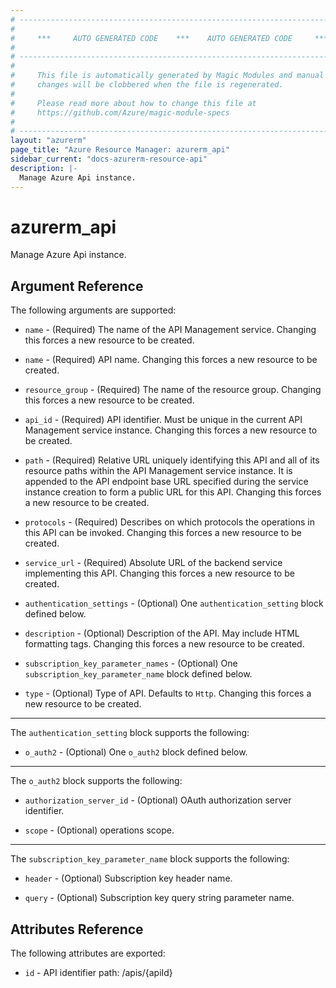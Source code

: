 ```yaml
---
# ----------------------------------------------------------------------------
#
#     ***     AUTO GENERATED CODE    ***    AUTO GENERATED CODE     ***
#
# ----------------------------------------------------------------------------
#
#     This file is automatically generated by Magic Modules and manual
#     changes will be clobbered when the file is regenerated.
#
#     Please read more about how to change this file at
#     https://github.com/Azure/magic-module-specs
#
# ----------------------------------------------------------------------------
layout: "azurerm"
page_title: "Azure Resource Manager: azurerm_api"
sidebar_current: "docs-azurerm-resource-api"
description: |-
  Manage Azure Api instance.
---
```


# azurerm_api

Manage Azure Api instance.


## Argument Reference

The following arguments are supported:

* `name` - (Required) The name of the API Management service. Changing this forces a new resource to be created.

* `name` - (Required) API name. Changing this forces a new resource to be created.

* `resource_group` - (Required) The name of the resource group. Changing this forces a new resource to be created.

* `api_id` - (Required) API identifier. Must be unique in the current API Management service instance. Changing this forces a new resource to be created.

* `path` - (Required) Relative URL uniquely identifying this API and all of its resource paths within the API Management service instance. It is appended to the API endpoint base URL specified during the service instance creation to form a public URL for this API. Changing this forces a new resource to be created.

* `protocols` - (Required) Describes on which protocols the operations in this API can be invoked. Changing this forces a new resource to be created.

* `service_url` - (Required) Absolute URL of the backend service implementing this API. Changing this forces a new resource to be created.

* `authentication_settings` - (Optional) One `authentication_setting` block defined below.

* `description` - (Optional) Description of the API. May include HTML formatting tags. Changing this forces a new resource to be created.

* `subscription_key_parameter_names` - (Optional) One `subscription_key_parameter_name` block defined below.

* `type` - (Optional) Type of API. Defaults to `Http`. Changing this forces a new resource to be created.

---

The `authentication_setting` block supports the following:

* `o_auth2` - (Optional) One `o_auth2` block defined below.


---

The `o_auth2` block supports the following:

* `authorization_server_id` - (Optional) OAuth authorization server identifier.

* `scope` - (Optional) operations scope.

---

The `subscription_key_parameter_name` block supports the following:

* `header` - (Optional) Subscription key header name.

* `query` - (Optional) Subscription key query string parameter name.

## Attributes Reference

The following attributes are exported:

* `id` - API identifier path: /apis/{apiId}
